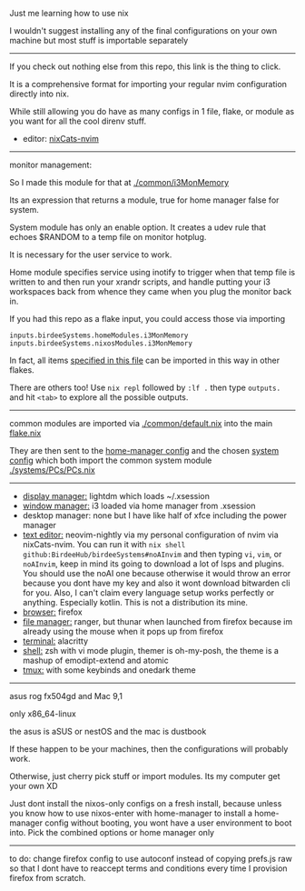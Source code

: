 Just me learning how to use nix

I wouldn't suggest installing any of the final configurations on your own machine but most stuff is importable separately

---

If you check out nothing else from this repo, this link is the thing to click.

It is a comprehensive format for importing your regular nvim configuration directly into nix.

While still allowing you do have as many configs in 1 file, flake, or module as you want for all the cool direnv stuff.

- editor: [nixCats-nvim](https://github.com/BirdeeHub/nixCats-nvim)

---

monitor management:

  So I made this module for that at [./common/i3MonMemory](./common/i3MonMemory)

  Its an expression that returns a module, true for home manager false for system.

  System module has only an enable option.
  It creates a udev rule that echoes $RANDOM to a temp file on monitor hotplug.

  It is necessary for the user service to work.

  Home module specifies service using inotify to trigger when that temp file is written to and then run your xrandr scripts, and handle putting your i3 workspaces back from whence they came when you plug the monitor back in.

  If you had this repo as a flake input, you could access those via importing

    inputs.birdeeSystems.homeModules.i3MonMemory
    inputs.birdeeSystems.nixosModules.i3MonMemory

  In fact, all items [specified in this file](./common/default.nix) can be imported in this way in other flakes.

  There are others too!
  Use `nix repl` followed by `:lf .` then type `outputs.` and hit `<tab>` to explore all the possible outputs.

---

common modules are imported via [./common/default.nix](./common/default.nix) into the main [flake.nix](./flake.nix)

They are then sent to the [home-manager config](./homes/birdee.nix) and the chosen [system](./systems/PCs/aSUS/default.nix) [config](./systems/PCs/dustbook/default.nix) which both import the common system module [./systems/PCs/PCs.nix](./systems/PCs/PCs.nix)

---

- [display manager:](./common/lightdm/default.nix) lightdm which loads ~/.xsession
- [window manager:](./common/i3/default.nix) i3 loaded via home manager from .xsession
- desktop manager: none but I have like half of xfce including the power manager
- [text editor:](./common/birdeevim) neovim-nightly via my personal configuration of nvim via nixCats-nvim. You can run it with `nix shell github:BirdeeHub/birdeeSystems#noAInvim` and then typing `vi`, `vim`, or `noAInvim`, keep in mind its going to download a lot of lsps and plugins. You should use the noAI one because otherwise it would throw an error because you dont have my key and also it wont download bitwarden cli for you. Also, I can't claim every language setup works perfectly or anything. Especially kotlin. This is not a distribution its mine.
- [browser:](./common/firefox) firefox
- [file manager:](./common/ranger/default.nix) ranger, but thunar when launched from firefox because im already using the mouse when it pops up from firefox
- [terminal:](./common/term/alacritty/default.nix) alacritty
- [shell:](./common/term/shell/home/zsh.nix) zsh with vi mode plugin, themer is oh-my-posh, the theme is a mashup of emodipt-extend and atomic
- [tmux:](./common/term/tmux/default.nix) with some keybinds and onedark theme

---

asus rog fx504gd and Mac 9,1

only x86_64-linux

the asus is aSUS or nestOS and the mac is dustbook

If these happen to be your machines, then the configurations will probably work.

Otherwise, just cherry pick stuff or import modules. Its my computer get your own XD

Just dont install the nixos-only configs on a fresh install, because unless you know how to use nixos-enter
with home-manager to install a home-manager config without booting, you wont have a user environment to boot into.
Pick the combined options or home manager only

---

to do: change firefox config to use autoconf instead of copying prefs.js raw so that I dont have to reaccept terms and conditions every time I provision firefox from scratch.
